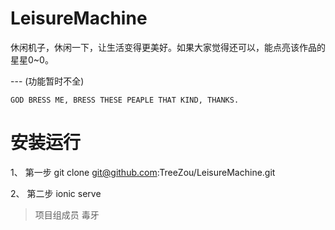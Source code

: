 # LeisureMachine
休闲机子，休闲一下，让生活变得更美好。如果大家觉得还可以，能点亮该作品的星星0~0。

--- (功能暂时不全)

```
GOD BRESS ME, BRESS THESE PEAPLE THAT KIND, THANKS.
```

# 安装运行
1、 第一步
git clone git@github.com:TreeZou/LeisureMachine.git

2、 第二步
ionic serve

> 项目组成员 
毒牙





